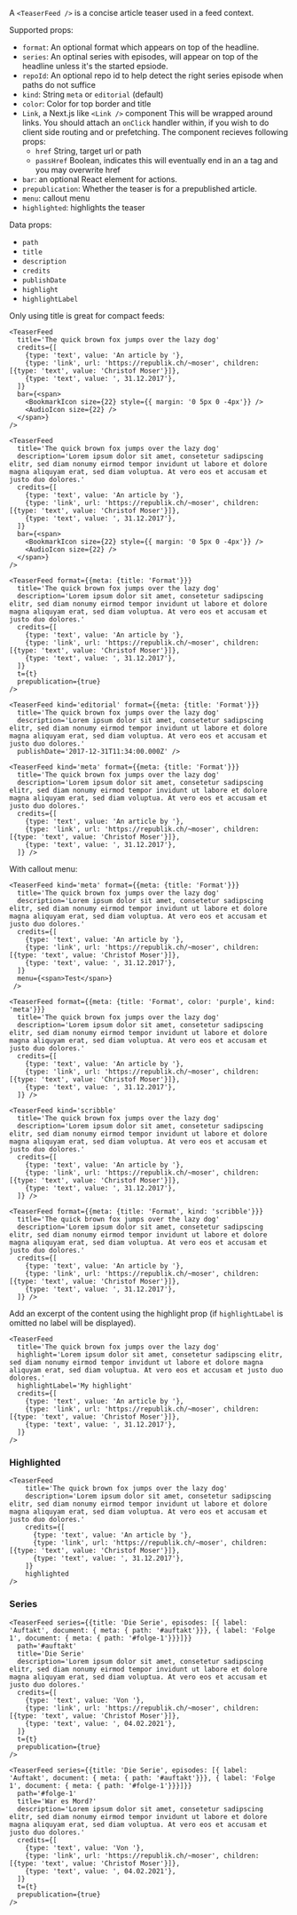 A `<TeaserFeed />` is a concise article teaser used in a feed context.

Supported props:
- `format`: An optional format which appears on top of the headline.
- `series`: An optinal series with episodes, will appear on top of the headline unless it's the started epsiode.
- `repoId`: An optional repo id to help detect the right series episode when paths do not suffice
- `kind`: String `meta` or `editorial` (default)
- `color`: Color for top border and title
- `Link`, a Next.js like `<Link />` component
  This will be wrapped around links. You should attach an `onClick` handler within, if you wish to do client side routing and or prefetching. The component recieves following props:
  - `href` String, target url or path
  - `passHref` Boolean, indicates this will eventually end in an a tag and you may overwrite href
- `bar`: an optional React element for actions.
- `prepublication`: Whether the teaser is for a prepublished article.
- `menu`: callout menu
- `highlighted`: highlights the teaser

Data props:
- `path`
- `title`
- `description`
- `credits`
- `publishDate`
- `highlight`
- `highlightLabel`

Only using title is great for compact feeds:

```react
<TeaserFeed
  title='The quick brown fox jumps over the lazy dog'
  credits={[
    {type: 'text', value: 'An article by '},
    {type: 'link', url: 'https://republik.ch/~moser', children: [{type: 'text', value: 'Christof Moser'}]},
    {type: 'text', value: ', 31.12.2017'},
  ]}
  bar={<span>
    <BookmarkIcon size={22} style={{ margin: '0 5px 0 -4px'}} />
    <AudioIcon size={22} />
  </span>}
/>
```

```react
<TeaserFeed
  title='The quick brown fox jumps over the lazy dog'
  description='Lorem ipsum dolor sit amet, consetetur sadipscing elitr, sed diam nonumy eirmod tempor invidunt ut labore et dolore magna aliquyam erat, sed diam voluptua. At vero eos et accusam et justo duo dolores.'
  credits={[
    {type: 'text', value: 'An article by '},
    {type: 'link', url: 'https://republik.ch/~moser', children: [{type: 'text', value: 'Christof Moser'}]},
    {type: 'text', value: ', 31.12.2017'},
  ]}
  bar={<span>
    <BookmarkIcon size={22} style={{ margin: '0 5px 0 -4px'}} />
    <AudioIcon size={22} />
  </span>}
/>
```

```react
<TeaserFeed format={{meta: {title: 'Format'}}}
  title='The quick brown fox jumps over the lazy dog'
  description='Lorem ipsum dolor sit amet, consetetur sadipscing elitr, sed diam nonumy eirmod tempor invidunt ut labore et dolore magna aliquyam erat, sed diam voluptua. At vero eos et accusam et justo duo dolores.'
  credits={[
    {type: 'text', value: 'An article by '},
    {type: 'link', url: 'https://republik.ch/~moser', children: [{type: 'text', value: 'Christof Moser'}]},
    {type: 'text', value: ', 31.12.2017'},
  ]}
  t={t}
  prepublication={true}
/>
```

```react
<TeaserFeed kind='editorial' format={{meta: {title: 'Format'}}}
  title='The quick brown fox jumps over the lazy dog'
  description='Lorem ipsum dolor sit amet, consetetur sadipscing elitr, sed diam nonumy eirmod tempor invidunt ut labore et dolore magna aliquyam erat, sed diam voluptua. At vero eos et accusam et justo duo dolores.'
  publishDate='2017-12-31T11:34:00.000Z' />
```


```react
<TeaserFeed kind='meta' format={{meta: {title: 'Format'}}}
  title='The quick brown fox jumps over the lazy dog'
  description='Lorem ipsum dolor sit amet, consetetur sadipscing elitr, sed diam nonumy eirmod tempor invidunt ut labore et dolore magna aliquyam erat, sed diam voluptua. At vero eos et accusam et justo duo dolores.'
  credits={[
    {type: 'text', value: 'An article by '},
    {type: 'link', url: 'https://republik.ch/~moser', children: [{type: 'text', value: 'Christof Moser'}]},
    {type: 'text', value: ', 31.12.2017'},
  ]} />
```

With callout menu:

```react
<TeaserFeed kind='meta' format={{meta: {title: 'Format'}}}
  title='The quick brown fox jumps over the lazy dog'
  description='Lorem ipsum dolor sit amet, consetetur sadipscing elitr, sed diam nonumy eirmod tempor invidunt ut labore et dolore magna aliquyam erat, sed diam voluptua. At vero eos et accusam et justo duo dolores.'
  credits={[
    {type: 'text', value: 'An article by '},
    {type: 'link', url: 'https://republik.ch/~moser', children: [{type: 'text', value: 'Christof Moser'}]},
    {type: 'text', value: ', 31.12.2017'},
  ]}
  menu={<span>Test</span>}
 />
```

```react
<TeaserFeed format={{meta: {title: 'Format', color: 'purple', kind: 'meta'}}}
  title='The quick brown fox jumps over the lazy dog'
  description='Lorem ipsum dolor sit amet, consetetur sadipscing elitr, sed diam nonumy eirmod tempor invidunt ut labore et dolore magna aliquyam erat, sed diam voluptua. At vero eos et accusam et justo duo dolores.'
  credits={[
    {type: 'text', value: 'An article by '},
    {type: 'link', url: 'https://republik.ch/~moser', children: [{type: 'text', value: 'Christof Moser'}]},
    {type: 'text', value: ', 31.12.2017'},
  ]} />
```

```react
<TeaserFeed kind='scribble'
  title='The quick brown fox jumps over the lazy dog'
  description='Lorem ipsum dolor sit amet, consetetur sadipscing elitr, sed diam nonumy eirmod tempor invidunt ut labore et dolore magna aliquyam erat, sed diam voluptua. At vero eos et accusam et justo duo dolores.'
  credits={[
    {type: 'text', value: 'An article by '},
    {type: 'link', url: 'https://republik.ch/~moser', children: [{type: 'text', value: 'Christof Moser'}]},
    {type: 'text', value: ', 31.12.2017'},
  ]} />
```

```react
<TeaserFeed format={{meta: {title: 'Format', kind: 'scribble'}}}
  title='The quick brown fox jumps over the lazy dog'
  description='Lorem ipsum dolor sit amet, consetetur sadipscing elitr, sed diam nonumy eirmod tempor invidunt ut labore et dolore magna aliquyam erat, sed diam voluptua. At vero eos et accusam et justo duo dolores.'
  credits={[
    {type: 'text', value: 'An article by '},
    {type: 'link', url: 'https://republik.ch/~moser', children: [{type: 'text', value: 'Christof Moser'}]},
    {type: 'text', value: ', 31.12.2017'},
  ]} />
```

Add an excerpt of the content using the highlight prop (if `highlightLabel` is omitted no label will be displayed).

```react
<TeaserFeed
  title='The quick brown fox jumps over the lazy dog'
  highlight='Lorem ipsum dolor sit amet, consetetur sadipscing elitr, sed diam nonumy eirmod tempor invidunt ut labore et dolore magna aliquyam erat, sed diam voluptua. At vero eos et accusam et justo duo dolores.'
  highlightLabel='My highlight'
  credits={[
    {type: 'text', value: 'An article by '},
    {type: 'link', url: 'https://republik.ch/~moser', children: [{type: 'text', value: 'Christof Moser'}]},
    {type: 'text', value: ', 31.12.2017'},
  ]}
/>
```

### Highlighted

```react
<TeaserFeed
    title='The quick brown fox jumps over the lazy dog'
    description='Lorem ipsum dolor sit amet, consetetur sadipscing elitr, sed diam nonumy eirmod tempor invidunt ut labore et dolore magna aliquyam erat, sed diam voluptua. At vero eos et accusam et justo duo dolores.'
    credits={[
      {type: 'text', value: 'An article by '},
      {type: 'link', url: 'https://republik.ch/~moser', children: [{type: 'text', value: 'Christof Moser'}]},
      {type: 'text', value: ', 31.12.2017'},
    ]}
    highlighted
/>
```


### Series

```react
<TeaserFeed series={{title: 'Die Serie', episodes: [{ label: 'Auftakt', document: { meta: { path: '#auftakt'}}}, { label: 'Folge 1', document: { meta: { path: '#folge-1'}}}]}}
  path='#auftakt'
  title='Die Serie'
  description='Lorem ipsum dolor sit amet, consetetur sadipscing elitr, sed diam nonumy eirmod tempor invidunt ut labore et dolore magna aliquyam erat, sed diam voluptua. At vero eos et accusam et justo duo dolores.'
  credits={[
    {type: 'text', value: 'Von '},
    {type: 'link', url: 'https://republik.ch/~moser', children: [{type: 'text', value: 'Christof Moser'}]},
    {type: 'text', value: ', 04.02.2021'},
  ]}
  t={t}
  prepublication={true}
/>
```

```react
<TeaserFeed series={{title: 'Die Serie', episodes: [{ label: 'Auftakt', document: { meta: { path: '#auftakt'}}}, { label: 'Folge 1', document: { meta: { path: '#folge-1'}}}]}}
  path='#folge-1'
  title='War es Mord?'
  description='Lorem ipsum dolor sit amet, consetetur sadipscing elitr, sed diam nonumy eirmod tempor invidunt ut labore et dolore magna aliquyam erat, sed diam voluptua. At vero eos et accusam et justo duo dolores.'
  credits={[
    {type: 'text', value: 'Von '},
    {type: 'link', url: 'https://republik.ch/~moser', children: [{type: 'text', value: 'Christof Moser'}]},
    {type: 'text', value: ', 04.02.2021'},
  ]}
  t={t}
  prepublication={true}
/>
```